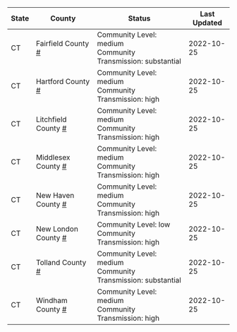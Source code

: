 State | County | Status | Last Updated
--- | --- | --- | --- 
CT | Fairfield County <a href="#fairfield_county">#</a> | <a name="fairfield_county"></a>Community Level: medium<br/>Community Transmission: substantial | 2022-10-25
CT | Hartford County <a href="#hartford_county">#</a> | <a name="hartford_county"></a>Community Level: medium<br/>Community Transmission: high | 2022-10-25
CT | Litchfield County <a href="#litchfield_county">#</a> | <a name="litchfield_county"></a>Community Level: medium<br/>Community Transmission: high | 2022-10-25
CT | Middlesex County <a href="#middlesex_county">#</a> | <a name="middlesex_county"></a>Community Level: medium<br/>Community Transmission: high | 2022-10-25
CT | New Haven County <a href="#new_haven_county">#</a> | <a name="new_haven_county"></a>Community Level: medium<br/>Community Transmission: high | 2022-10-25
CT | New London County <a href="#new_london_county">#</a> | <a name="new_london_county"></a>Community Level: low<br/>Community Transmission: high | 2022-10-25
CT | Tolland County <a href="#tolland_county">#</a> | <a name="tolland_county"></a>Community Level: medium<br/>Community Transmission: substantial | 2022-10-25
CT | Windham County <a href="#windham_county">#</a> | <a name="windham_county"></a>Community Level: medium<br/>Community Transmission: high | 2022-10-25
